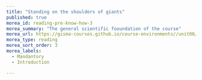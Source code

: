 ```yaml
---
title: "Standing on the shoulders of giants"
published: true
morea_id: reading-pre-know-how-3
morea_summary: "The general scientific fooundation of the course"
morea_url: https://gisma-courses.github.io/course-environments//unit00/unit01-02_giving_answers.html
morea_type: reading
morea_sort_order: 3
morea_labels:
  - Mandantory
  - Introduction

---
```


